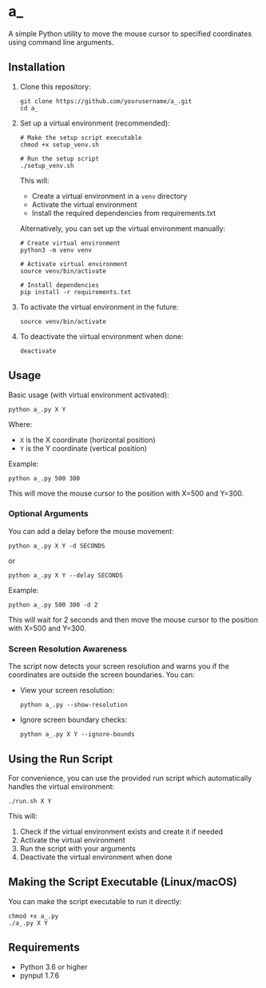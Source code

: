# a\_

A simple Python utility to move the mouse cursor to specified coordinates using command line arguments.

## Installation

1. Clone this repository:

   ```
   git clone https://github.com/yourusername/a_.git
   cd a_
   ```

2. Set up a virtual environment (recommended):

   ```
   # Make the setup script executable
   chmod +x setup_venv.sh

   # Run the setup script
   ./setup_venv.sh
   ```

   This will:

   - Create a virtual environment in a `venv` directory
   - Activate the virtual environment
   - Install the required dependencies from requirements.txt

   Alternatively, you can set up the virtual environment manually:

   ```
   # Create virtual environment
   python3 -m venv venv

   # Activate virtual environment
   source venv/bin/activate

   # Install dependencies
   pip install -r requirements.txt
   ```

3. To activate the virtual environment in the future:

   ```
   source venv/bin/activate
   ```

4. To deactivate the virtual environment when done:
   ```
   deactivate
   ```

## Usage

Basic usage (with virtual environment activated):

```
python a_.py X Y
```

Where:

- `X` is the X coordinate (horizontal position)
- `Y` is the Y coordinate (vertical position)

Example:

```
python a_.py 500 300
```

This will move the mouse cursor to the position with X=500 and Y=300.

### Optional Arguments

You can add a delay before the mouse movement:

```
python a_.py X Y -d SECONDS
```

or

```
python a_.py X Y --delay SECONDS
```

Example:

```
python a_.py 500 300 -d 2
```

This will wait for 2 seconds and then move the mouse cursor to the position with X=500 and Y=300.

### Screen Resolution Awareness

The script now detects your screen resolution and warns you if the coordinates are outside the screen boundaries. You can:

- View your screen resolution:

  ```
  python a_.py --show-resolution
  ```

- Ignore screen boundary checks:
  ```
  python a_.py X Y --ignore-bounds
  ```

## Using the Run Script

For convenience, you can use the provided run script which automatically handles the virtual environment:

```
./run.sh X Y
```

This will:

1. Check if the virtual environment exists and create it if needed
2. Activate the virtual environment
3. Run the script with your arguments
4. Deactivate the virtual environment when done

## Making the Script Executable (Linux/macOS)

You can make the script executable to run it directly:

```
chmod +x a_.py
./a_.py X Y
```

## Requirements

- Python 3.6 or higher
- pynput 1.7.6
